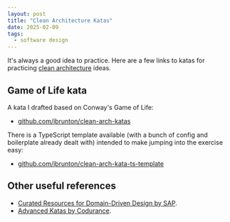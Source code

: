 ```yaml
---
layout: post
title: "Clean Architecture Katas"
date: 2025-02-09
tags:
  - software design
---
```


It's always a good idea to practice. Here are a few links to katas for practicing [clean architecture](https://blog.cleancoder.com/uncle-bob/2012/08/13/the-clean-architecture.html) ideas.

## Game of Life kata

A kata I drafted based on Conway's Game of Life:

* [github.com/jbrunton/clean-arch-katas](https://github.com/jbrunton/clean-arch-katas)

There is a TypeScript template available (with a bunch of config and boilerplate already dealt with) intended to make jumping into the exercise easy:

* [github.com/jbrunton/clean-arch-kata-ts-template](https://github.com/jbrunton/clean-arch-kata-ts-template)

## Other useful references

* [Curated Resources for Domain-Driven Design by SAP](https://github.com/SAP/curated-resources-for-domain-driven-design/).
* [Advanced Katas by Codurance](https://www.codurance.com/publications/advanced-katas).
